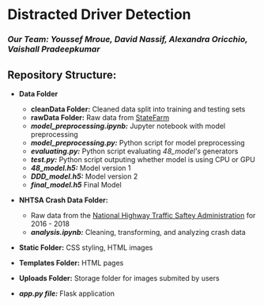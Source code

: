 # Distracted Driver Detection
### _Our Team: Youssef Mroue, David Nassif, Alexandra Oricchio, Vaishall Pradeepkumar_

## Repository Structure:
- **Data Folder**
  - **cleanData Folder:** Cleaned data split into training and testing sets
  - **rawData Folder:** Raw data from [StateFarm](https://www.kaggle.com/c/state-farm-distracted-driver-detection/data)
  - **_model_preprocessing.ipynb:_** Jupyter notebook with model preprocessing 
  - **_model_preprocessing.py:_** Python script for model preprocessing 
  - **_evaluating.py:_** Python script evaluating _48_model's_ generators
  - **_test.py:_** Python script outputing whether model is using CPU or GPU
  - **_48_model.h5:_** Model version 1
  - **_DDD_model.h5:_** Model version 2
  - **_final_model.h5_** Final Model
  
- **NHTSA Crash Data Folder:** 
  - Raw data from the [National Highway Traffic Saftey Administration](https://www.nhtsa.gov/node/97996/221) for 2016 - 2018
  - **_analysis.ipynb:_** Cleaning, transforming, and analyzing crash data
  
- **Static Folder:** CSS styling, HTML images 

- **Templates Folder:** HTML pages

- **Uploads Folder:** Storage folder for images submited by users

- **_app.py file:_** Flask application
